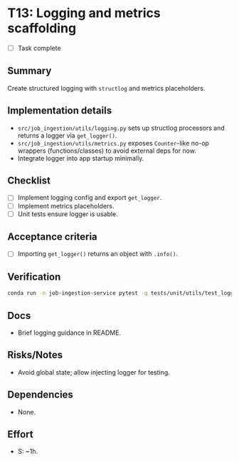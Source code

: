 # T13: Logging and metrics scaffolding

- [ ] Task complete

## Summary
Create structured logging with `structlog` and metrics placeholders.

## Implementation details
- `src/job_ingestion/utils/logging.py` sets up structlog processors and returns a logger via `get_logger()`.
- `src/job_ingestion/utils/metrics.py` exposes `Counter`-like no-op wrappers (functions/classes) to avoid external deps for now.
- Integrate logger into app startup minimally.

## Checklist
- [ ] Implement logging config and export `get_logger`.
- [ ] Implement metrics placeholders.
- [ ] Unit tests ensure logger is usable.

## Acceptance criteria
- [ ] Importing `get_logger()` returns an object with `.info()`.

## Verification
```bash
conda run -n job-ingestion-service pytest -q tests/unit/utils/test_logging.py
```

## Docs
- Brief logging guidance in README.

## Risks/Notes
- Avoid global state; allow injecting logger for testing.

## Dependencies
- None.

## Effort
- S: ~1h.
